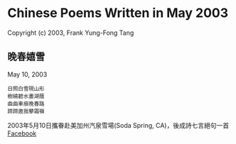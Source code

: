 # Chinese Poems Written in May 2003
Copyright (c) 2003, Frank Yung-Fong Tang

## 晚春嬉雪
May 10, 2003

```
日照白雪現山形
樹繞碧水畫湖蔭
曲曲車痕晚春路
蹄蹄邀我攀霜嶺
```
2003年5月10日攜眷赴美加州汽泉雪場(Soda Spring, CA)，後成詩七言絕句一首
[Facebook](https://www.facebook.com/notes/10220897379757126/)

